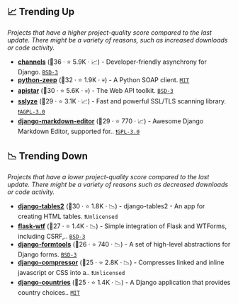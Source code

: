 ## 📈 Trending Up

_Projects that have a higher project-quality score compared to the last update. There might be a variety of reasons, such as increased downloads or code activity._

- <b><a href="https://github.com/django/channels">channels</a></b> (🥇36 ·  ⭐ 5.9K · 📈) - Developer-friendly asynchrony for Django. <code><a href="http://bit.ly/3aKzpTv">BSD-3</a></code> <code><img src="https://static.djangoproject.com/img/icon-touch.e4872c4da341.png" style="display:inline;" width="13" height="13"></code>
- <b><a href="https://github.com/mvantellingen/python-zeep">python-zeep</a></b> (🥉32 ·  ⭐ 1.9K · 💀) - A Python SOAP client. <code><a href="http://bit.ly/34MBwT8">MIT</a></code>
- <b><a href="https://github.com/encode/apistar">apistar</a></b> (🥉30 ·  ⭐ 5.6K · 💀) - The Web API toolkit. <code><a href="http://bit.ly/3aKzpTv">BSD-3</a></code> <code><img src="https://www.openapis.org/wp-content/uploads/sites/3/2016/11/favicon.png" style="display:inline;" width="13" height="13"></code>
- <b><a href="https://github.com/nabla-c0d3/sslyze">sslyze</a></b> (🥉29 ·  ⭐ 3.1K · 📈) - Fast and powerful SSL/TLS scanning library. <code><a href="http://bit.ly/3pwmjO5">❗️AGPL-3.0</a></code>
- <b><a href="https://github.com/agusmakmun/django-markdown-editor">django-markdown-editor</a></b> (🥉29 ·  ⭐ 770 · 📈) - Awesome Django Markdown Editor, supported for.. <code><a href="http://bit.ly/2M0xdwT">❗️GPL-3.0</a></code> <code><img src="https://static.djangoproject.com/img/icon-touch.e4872c4da341.png" style="display:inline;" width="13" height="13"></code>

## 📉 Trending Down

_Projects that have a lower project-quality score compared to the last update. There might be a variety of reasons such as decreased downloads or code activity._

- <b><a href="https://github.com/jieter/django-tables2">django-tables2</a></b> (🥉30 ·  ⭐ 1.8K · 📉) - django-tables2 - An app for creating HTML tables. <code>❗Unlicensed</code> <code><img src="https://static.djangoproject.com/img/icon-touch.e4872c4da341.png" style="display:inline;" width="13" height="13"></code>
- <b><a href="https://github.com/wtforms/flask-wtf">flask-wtf</a></b> (🥉27 ·  ⭐ 1.4K · 📉) - Simple integration of Flask and WTForms, including CSRF,.. <code><a href="http://bit.ly/3aKzpTv">BSD-3</a></code> <code><img src="https://flask.palletsprojects.com/en/1.1.x/_static/flask-icon.png" style="display:inline;" width="13" height="13"></code>
- <b><a href="https://github.com/jazzband/django-formtools">django-formtools</a></b> (🥉26 ·  ⭐ 740 · 📉) - A set of high-level abstractions for Django forms. <code><a href="http://bit.ly/3aKzpTv">BSD-3</a></code> <code><img src="https://static.djangoproject.com/img/icon-touch.e4872c4da341.png" style="display:inline;" width="13" height="13"></code>
- <b><a href="https://github.com/django-compressor/django-compressor">django-compressor</a></b> (🥉25 ·  ⭐ 2.8K · 📉) - Compresses linked and inline javascript or CSS into a.. <code>❗Unlicensed</code> <code><img src="https://static.djangoproject.com/img/icon-touch.e4872c4da341.png" style="display:inline;" width="13" height="13"></code>
- <b><a href="https://github.com/SmileyChris/django-countries">django-countries</a></b> (🥉25 ·  ⭐ 1.4K · 📉) - A Django application that provides country choices.. <code><a href="http://bit.ly/34MBwT8">MIT</a></code> <code><img src="https://static.djangoproject.com/img/icon-touch.e4872c4da341.png" style="display:inline;" width="13" height="13"></code>

